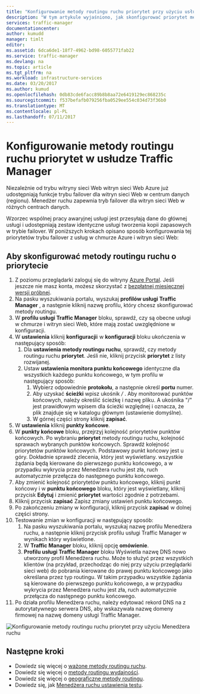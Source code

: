 ```yaml
---
title: "Konfigurowanie metody routingu ruchu priorytet przy użyciu usługi Azure Traffic Manager | Dokumentacja firmy Microsoft"
description: "W tym artykule wyjaśniono, jak skonfigurować priorytet metodę routingu ruchu w usłudze Traffic Manager"
services: traffic-manager
documentationcenter: 
author: kumudd
manager: timlt
editor: 
ms.assetid: 6dca6de1-18f7-4962-bd98-6055771fab22
ms.service: traffic-manager
ms.devlang: na
ms.topic: article
ms.tgt_pltfrm: na
ms.workload: infrastructure-services
ms.date: 03/20/2017
ms.author: kumud
ms.openlocfilehash: 0db83cde6facc89b8b8aa72e6419129ec868235c
ms.sourcegitcommit: f537befafb079256fba0529ee554c034d73f36b0
ms.translationtype: MT
ms.contentlocale: pl-PL
ms.lasthandoff: 07/11/2017
---
```

# <a name="configure-priority-traffic-routing-method-in-traffic-manager"></a>Konfigurowanie metody routingu ruchu priorytet w usłudze Traffic Manager

Niezależnie od trybu witryny sieci Web witryn sieci Web Azure już udostępniają funkcje trybu failover dla witryn sieci Web w centrum danych (regionu). Menedżer ruchu zapewnia tryb failover dla witryn sieci Web w różnych centrach danych.

Wzorzec wspólnej pracy awaryjnej usługi jest przesyłają dane do głównej usługi i udostępniają zestaw identyczne usługi tworzenia kopii zapasowych w trybie failover. W poniższych krokach opisano sposób konfigurowania tej priorytetów trybu failover z usług w chmurze Azure i witryn sieci Web:

## <a name="to-configure-the-priority-traffic-routing-method"></a>Aby skonfigurować metody routingu ruchu o priorytecie

1. Z poziomu przeglądarki zaloguj się do witryny [Azure Portal](http://portal.azure.com). Jeśli jeszcze nie masz konta, możesz skorzystać z [bezpłatnej miesięcznej wersji próbnej](https://azure.microsoft.com/free/). 
2. Na pasku wyszukiwania portalu, wyszukaj **profilów usługi Traffic Manager** , a następnie kliknij nazwę profilu, który chcesz skonfigurować metody routingu.
3. W **profilu usługi Traffic Manager** bloku, sprawdź, czy są obecne usługi w chmurze i witryn sieci Web, które mają zostać uwzględnione w konfiguracji.
4. W **ustawienia** kliknij **konfiguracji**i w **konfiguracji** bloku ukończenia w następujący sposób:
    1. Dla **ustawienia metody routingu ruchu**, sprawdź, czy metody routingu ruchu **priorytet**. Jeśli nie, kliknij przycisk **priorytet** z listy rozwijanej.
    2. Ustaw **ustawienia monitora punktu końcowego** identyczne dla wszystkich każdego punktu końcowego, w tym profilu w następujący sposób:
        1. Wybierz odpowiednie **protokołu**, a następnie określ **portu** numer. 
        2. Aby uzyskać **ścieżki** wpisz ukośnik  */* . Aby monitorować punktów końcowych, należy określić ścieżkę i nazwę pliku. A ukośnika "/" jest prawidłowym wpisem dla ścieżki względnej i oznacza, że plik znajduje się w katalogu głównym (ustawienie domyślne).
        3. W górnej części strony kliknij **zapisać**.
5. W **ustawienia** kliknij **punkty końcowe**.
6. W **punkty końcowe** bloku, przejrzyj kolejność priorytetów punktów końcowych. Po wybraniu **priorytet** metody routingu ruchu, kolejność sprawach wybranych punktów końcowych. Sprawdź kolejność priorytetów punktów końcowych.  Podstawowy punkt końcowy jest u góry. Dokładnie sprawdź zlecenia, który jest wyświetlany. wszystkie żądania będą kierowane do pierwszego punktu końcowego, a w przypadku wykrycia przez Menedżera ruchu jest zła, ruch automatycznie przełącza do następnego punktu końcowego. 
7. Aby zmienić kolejność priorytetów punktu końcowego, kliknij punkt końcowy i w **punktu końcowego** bloku, który jest wyświetlany, kliknij przycisk **Edytuj** i zmienić **priorytet** wartości zgodnie z potrzebami. 
8. Kliknij przycisk **zapisać** Zapisz zmiany ustawień punktu końcowego.
9. Po zakończeniu zmiany w konfiguracji, kliknij przycisk **zapisać** w dolnej części strony.
10. Testowanie zmian w konfiguracji w następujący sposób:
    1.  Na pasku wyszukiwania portalu, wyszukaj nazwę profilu Menedżera ruchu, a następnie kliknij przycisk profilu usługi Traffic Manager w wynikach który wyświetlone.
    2.  W **Traffic Manager** bloku, kliknij opcję **omówienie**.
    3.  **Profilu usługi Traffic Manager** bloku Wyświetla nazwę DNS nowo utworzony profil Menedżera ruchu. Może to służyć przez wszystkich klientów (na przykład, przechodząc do niej przy użyciu przeglądarki sieci web) do pobrania kierowane do prawej punktu końcowego jako określana przez typ routingu. W takim przypadku wszystkie żądania są kierowane do pierwszego punktu końcowego, a w przypadku wykrycia przez Menedżera ruchu jest zła, ruch automatycznie przełącza do następnego punktu końcowego.
11. Po działa profilu Menedżera ruchu, należy edytować rekord DNS na z autorytatywnego serwera DNS, aby wskazywała nazwę domeny firmowej na nazwę domeny usługi Traffic Manager.

![Konfigurowanie metody routingu ruchu priorytet przy użyciu Menedżera ruchu][1]

## <a name="next-steps"></a>Następne kroki


- Dowiedz się więcej o [ważone metody routingu ruchu](traffic-manager-configure-weighted-routing-method.md).
- Dowiedz się więcej o [metody routingu wydajności](traffic-manager-configure-performance-routing-method.md).
- Dowiedz się więcej o [geograficzne metody routingu](traffic-manager-configure-geographic-routing-method.md).
- Dowiedz się, jak [Menedżera ruchu ustawienia testu](traffic-manager-testing-settings.md).

<!--Image references-->
[1]: ./media/traffic-manager-priority-routing-method/traffic-manager-priority-routing-method.png